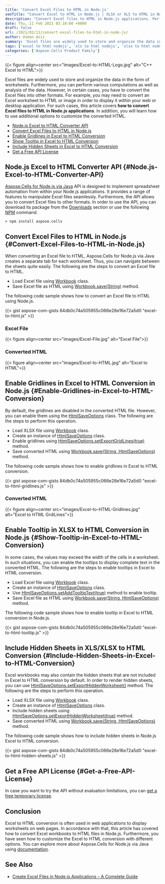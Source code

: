 ```yaml
---
title: 'Convert Excel Files to HTML in Node.js'
seoTitle: "Convert Excel to HTML in Node.js | XLSX or XLS to HTML in Node.js"
description: "Convert Excel files to HTML in Node.js applications. Perform XLS or XLSX to HTML with additions options to enable tooltips, gridlines, hidden sheets, etc."
date: Thu, 11 Feb 2021 03:10:00 +0000
draft: false
url: /2021/02/11/convert-excel-files-to-html-in-node-js/
author: Usman Aziz
summary: 'Excel files are widely used to store and organize the data in the form of worksheets. Furthermore, you can perform various computations as well as analysis of the data. However, in certain cases, you have to convert the Excel files into other formats. For example, you may need to convert an Excel worksheet to HTML or image in order to display it within your web or desktop application. For such cases, this article covers **how to convert Excel files to HTML in Node.js applications**. In addition, you will learn how to use additional options to customize the converted HTML.'
tags: ['excel to html nodejs', 'xls to html nodejs', 'xlsx to html nodejs']
categories: ['Aspose.Cells Product Family']
---
```




{{< figure align=center src="images/Excel-to-HTML-Logo.jpg" alt="C++ Excel to HTML">}}


Excel files are widely used to store and organize the data in the form of worksheets. Furthermore, you can perform various computations as well as analysis of the data. However, in certain cases, you have to convert the Excel files into other formats. For example, you may need to convert an Excel worksheet to HTML or image in order to display it within your web or desktop application. For such cases, this article covers **how to convert Excel files to HTML in Node.js applications**. In addition, you will learn how to use additional options to customize the converted HTML.

*   [Node.js Excel to HTML Converter API][1]
*   [Convert Excel Files to HTML in Node.js][2]
*   [Enable Gridlines in Excel to HTML Conversion][3]
*   [Show Tooltip in Excel to HTML Conversion][4]
*   [Include Hidden Sheets in Excel to HTML Conversion][5]
*   [Get a Free API License][6]

## Node.js Excel to HTML Converter API {#Node.js-Excel-to-HTML-Converter-API}

[Aspose.Cells for Node.js via Java][7] API is designed to implement spreadsheet automation from within your Node.js applications. It provides a range of features to manipulate Excel files seamlessly. Furthermore, the API allows you to convert Excel files to other formats. In order to use the API, you can download its package from the [Downloads][8] section or use the following [NPM][9] command.

```
> npm install aspose.cells
```

## Convert Excel Files to HTML in Node.js {#Convert-Excel-Files-to-HTML-in-Node.js}

When converting an Excel file to HTML, Aspose.Cells for Node.js via Java creates a separate tab for each worksheet. Thus, you can navigate between the sheets quite easily. The following are the steps to convert an Excel file to HTML.

*   Load Excel file using [Workbook][10] class.
*   Save Excel file as HTML using [Workbook.save(String)][11] method.

The following code sample shows how to convert an Excel file to HTML using Node.js.

{{< gist aspose-com-gists 84db0c74a505955c066e28e16e72a5d0 "excel-to-html.js" >}}

### Excel File



{{< figure align=center src="images/Excel-File.jpg" alt="Excel File">}}


### Converted HTML



{{< figure align=center src="images/Excel-to-HTML.jpg" alt="Excel to HTML">}}


## Enable Gridlines in Excel to HTML Conversion in Node.js {#Enable-Gridlines-in-Excel-to-HTML-Conversion}

By default, the gridlines are disabled in the converted HTML file. However, you can enable them using the [HtmlSaveOptions][12] class. The following are the steps to perform this operation.

*   Load XLSX file using [Workbook][13] class.
*   Create an instance of [HtmlSaveOptions][14] class.
*   Enable gridlines using [HtmlSaveOptions.setExportGridLines(true)][15] method.
*   Save converted HTML using [Workbook.save(String, HtmlSaveOptions)][16] method.

The following code sample shows how to enable gridlines in Excel to HTML conversion.

{{< gist aspose-com-gists 84db0c74a505955c066e28e16e72a5d0 "excel-to-html-gridlines.js" >}}

### Converted HTML



{{< figure align=center src="images/Excel-to-HTML-Gridlines.jpg" alt="Excel to HTML GrdiLines">}}


## Enable Tooltip in XLSX to HTML Conversion in Node.js {#Show-Tooltip-in-Excel-to-HTML-Conversion}

In some cases, the values may exceed the width of the cells in a worksheet. In such situations, you can enable the tooltips to display complete text in the converted HTML. The following are the steps to enable tooltips in Excel to HTML conversion.

*   Load Excel file using [Workbook][17] class.
*   Create an instance of [HtmlSaveOptions][18] class.
*   Use [HtmlSaveOptions.setAddTooltipText(true)][19] method to enable tooltip.
*   Save Excel file as HTML using [Workbook.save(String, HtmlSaveOptions)][20] method.

The following code sample shows how to enable tooltip in Excel to HTML conversion in Node.js.

{{< gist aspose-com-gists 84db0c74a505955c066e28e16e72a5d0 "excel-to-html-tooltip.js" >}}

## Include Hidden Sheets in XLS/XLSX to HTML Conversion {#Include-Hidden-Sheets-in-Excel-to-HTML-Conversion}

Excel workbooks may also contain the hidden sheets that are not included in Excel to HTML conversion by default. In order to render hidden sheets, you can use [HtmlSaveOptions.setExportHiddenWorksheet()][21] method. The following are the steps to perform this operation.

*   Load XLSX file using [Workbook][22] class.
*   Create an instance of [HtmlSaveOptions][23] class.
*   Include hidden sheets using [HtmlSaveOptions.setExportHiddenWorksheet(true)][24] method.
*   Save converted HTML using [Workbook.save(String, HtmlSaveOptions)][25] method.

The following code sample shows how to include hidden sheets in Node.js Excel to HTML conversion.

{{< gist aspose-com-gists 84db0c74a505955c066e28e16e72a5d0 "excel-to-html-hidden-sheets.js" >}}

## Get a Free API License {#Get-a-Free-API-License}

In case you want to try the API without evaluation limitations, you can [get a free temporary license][26].

## Conclusion

Excel to HTML conversion is often used in web applications to display worksheets on web pages. In accordance with that, this article has covered how to convert Excel workbooks to HTML files in Node.js. Furthermore, you have seen how to customize the Excel to HTML conversion with different options. You can explore more about Aspose.Cells for Node.js via Java using [documentation][27].

## See Also

*   [Create Excel Files in Node.js Applications – A Complete Guide][28]




[1]: #Node.js-Excel-to-HTML-Converter-API
[2]: #Convert-Excel-Files-to-HTML-in-Node.js
[3]: #Enable-Gridlines-in-Excel-to-HTML-Conversion
[4]: #Show-Tooltip-in-Excel-to-HTML-Conversion
[5]: #Include-Hidden-Sheets-in-Excel-to-HTML-Conversion
[6]: #Get-a-Free-API-License
[7]: https://products.aspose.com/cells/nodejs-java
[8]: https://downloads.aspose.com/cells/nodejs
[9]: https://www.npmjs.com/package/aspose.cells
[10]: https://apireference.aspose.com/cells/nodejs/Workbook
[11]: https://apireference.aspose.com/cells/nodejs/Workbook#save
[12]: https://apireference.aspose.com/cells/nodejs/HtmlSaveOptions
[13]: https://apireference.aspose.com/cells/nodejs/Workbook
[14]: https://apireference.aspose.com/cells/nodejs/HtmlSaveOptions
[15]: https://apireference.aspose.com/cells/nodejs/HtmlSaveOptions#setExportGridLines
[16]: https://apireference.aspose.com/cells/nodejs/Workbook#save
[17]: https://apireference.aspose.com/cells/nodejs/Workbook
[18]: https://apireference.aspose.com/cells/nodejs/HtmlSaveOptions
[19]: https://apireference.aspose.com/cells/nodejs/HtmlSaveOptions#setAddTooltipText
[20]: https://apireference.aspose.com/cells/nodejs/Workbook#save
[21]: https://apireference.aspose.com/cells/nodejs/HtmlSaveOptions#setExportHiddenWorksheet
[22]: https://apireference.aspose.com/cells/nodejs/Workbook
[23]: https://apireference.aspose.com/cells/nodejs/HtmlSaveOptions
[24]: https://apireference.aspose.com/cells/nodejs/HtmlSaveOptions#setExportHiddenWorksheet
[25]: https://apireference.aspose.com/cells/nodejs/Workbook#save
[26]: https://purchase.aspose.com/temporary-license
[27]: https://docs.aspose.com/cells/nodejsjava/
[28]: https://blog.aspose.com/2020/08/05/create-excel-files-in-node.js/





